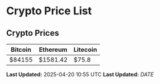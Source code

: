 # Crypto Price List

## Crypto Prices
| Bitcoin | Ethereum | Litecoin |
| ------- | -------- | -------- |
| $84155 | $1581.42 | $75.8 |
**Last Updated:** 2025-04-20 10:55 UTC
**Last Updated:** $DATE$

